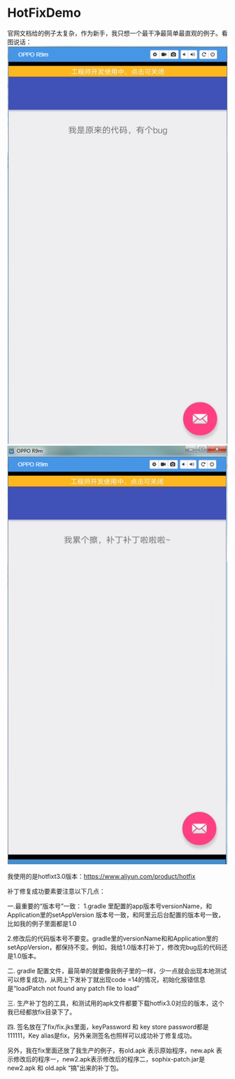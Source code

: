 # HotFixDemo
官网文档给的例子太复杂，作为新手，我只想一个最干净最简单最直观的例子。看图说话：
![image](https://github.com/tomyZhou/HotFixDemo/blob/master/fix/old.png)  ![image](https://github.com/tomyZhou/HotFixDemo/blob/master/fix/new.png)

我使用的是hotfixt3.0版本：https://www.aliyun.com/product/hotfix


补丁修复成功要素要注意以下几点：

一.最重要的“版本号”一致：
1.gradle 里配置的app版本号versionName，和Application里的setAppVersion 版本号一致，和阿里云后台配置的版本号一致，比如我的例子里面都是1.0  
	   
2.修改后的代码版本号不要变。gradle里的versionName和和Application里的setAppVersion，都保持不变。例如，我给1.0版本打补丁，修改完bug后的代码还是1.0版本。
	   
二. gradle 配置文件，最简单的就要像我例子里的一样，少一点就会出现本地测试可以修复成功，从网上下发补丁就出现code =14的情况，初始化报错信息是“loadPatch not found any patch file to load”


三. 生产补丁包的工具，和测试用的apk文件都要下载hotfix3.0对应的版本，这个我已经都放fix目录下了。

四. 签名放在了fix/fix.jks里面，keyPassword 和 key store password都是111111，Key alias是fix，另外亲测签名也照样可以成功补丁修复成功。


另外，我在fix里面还放了我生产的例子，有old.apk 表示原始程序，new.apk 表示修改后的程序一，new2.apk表示修改后的程序二，sophix-patch.jar是 new2.apk 和 old.apk “搞”出来的补丁包。
